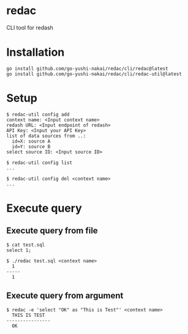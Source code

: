 # redac

CLI tool for redash

# Installation

```
go install github.com/go-yushi-nakai/redac/cli/redac@latest
go install github.com/go-yushi-nakai/redac/cli/redac-util@latest
```


# Setup

```
$ redac-util config add
context name: <Input context name>
redash URL: <Input endpoint of redash>
API Key: <Input your API Key>
list of data sources from ..:
  id=X: source A
  id=Y: source B
select source ID: <Input source ID>

$ redac-util config list
...

$ redac-util config del <context name>
...
```


# Execute query

## Execute query from file

```
$ cat test.sql
select 1;

$ ./redac test.sql <context name>
  1
-----
  1
```


## Execute query from argument

```
$ redac -e 'select "OK" as "This is Test"' <context name>
  THIS IS TEST
----------------
  OK
```

